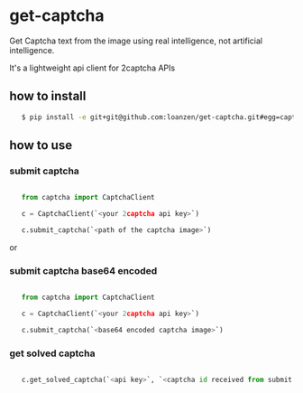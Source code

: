 # get-captcha

  Get Captcha text from the image using real intelligence, not artificial intelligence.

  It's a lightweight api client for 2captcha APIs


## how to install

```bash
   $ pip install -e git+git@github.com:loanzen/get-captcha.git#egg=captcha
```


## how to use

### submit captcha

```python

   from captcha import CaptchaClient

   c = CaptchaClient(`<your 2captcha api key>`)

   c.submit_captcha(`<path of the captcha image>`)

```

or


### submit captcha base64 encoded

```python

   from captcha import CaptchaClient

   c = CaptchaClient(`<your 2captcha api key>`)

   c.submit_captcha(`<base64 encoded captcha image>`)

```



### get solved captcha

```python

   c.get_solved_captcha(`<api key>`, `<captcha id received from submit captcha request>`)

```